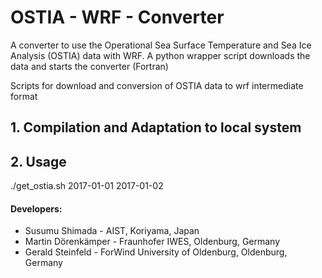 # OSTIA - WRF - Converter

A converter to use the Operational Sea Surface Temperature and Sea Ice Analysis (OSTIA)
data with WRF. A python wrapper script downloads the data and starts the
converter (Fortran)

Scripts for download and conversion of OSTIA data to wrf intermediate format

## 1. Compilation and Adaptation to local system

## 2. Usage

./get_ostia.sh 2017-01-01 2017-01-02

#### Developers: 
* Susumu Shimada -  AIST, Koriyama, Japan
* Martin Dörenkämper - Fraunhofer IWES, Oldenburg, Germany
* Gerald Steinfeld - ForWind University of Oldenburg, Oldenburg, Germany

    
